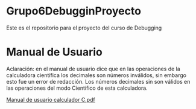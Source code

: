 # Grupo6DebugginProyecto
Este es el repositorio para el proyecto del curso de Debugging


# Manual de Usuario
Aclaración: en el manual de usuario dice que en las operaciones de la calculadora científica los decimales son números inválidos, sin embargo esto fue un error de redacción. Los números decimales sin son válidos en las operaciones del modo Científico de esta calculadora.

[Manual de usuario calculador C.pdf](https://github.com/drodri3/Grupo6DebugginProyecto/files/13469158/Manual.de.usuario.calculador.C.pdf)
